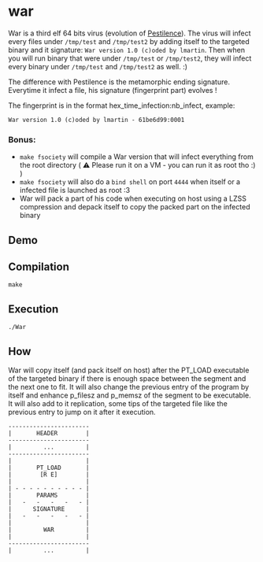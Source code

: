 # war

War is a third elf 64 bits virus (evolution of [Pestilence](https://github.com/y3ll0w42/pestilence)). The virus will infect every files under `/tmp/test` and `/tmp/test2` by adding itself to the targeted binary and it signature: `War version 1.0 (c)oded by lmartin`. Then when you will run binary that were under `/tmp/test` or `/tmp/test2`, they will infect every binary under `/tmp/test` and `/tmp/test2` as well. :)

The difference with Pestilence is the metamorphic ending signature. Everytime it infect a file, his signature (fingerprint part) evolves !

The fingerprint is in the format hex_time_infection:nb_infect, example:
```
War version 1.0 (c)oded by lmartin - 61be6d99:0001
```

### Bonus:
+ `make fsociety` will compile a War version that will infect everything from the root directory ( ⚠️  Please run it on a VM - you can run it as root tho :) )
+ `make fsociety` will also do a `bind shell` on port `4444` when itself or a infected file is launched as root :3
+ War will pack a part of his code when executing on host using a LZSS compression and depack itself to copy the packed part on the infected binary

## Demo

## Compilation

```
make
```

## Execution

```
./War
```

## How

War will copy itself (and pack itself on host) after the PT_LOAD executable of the targeted binary if there is enough space between the segment and the next one to fit. It will also change the previous entry of the program by itself and enhance p_filesz and p_memsz of the segment to be executable. It will also add to it replication, some tips of the targeted file like the previous entry to jump on it after it execution.

```
-----------------------
|       HEADER        |
-----------------------
|         ...         |
-----------------------
|                     |
|       PT_LOAD       |
|        [R E]        |
|                     |
| - - - - - - - - - - |
|       PARAMS        |
|   -   -   -   -   - |
|      SIGNATURE      |
|   -   -   -   -   - |
|                     |
|         WAR         |
|                     |
-----------------------
|         ...         |
```
